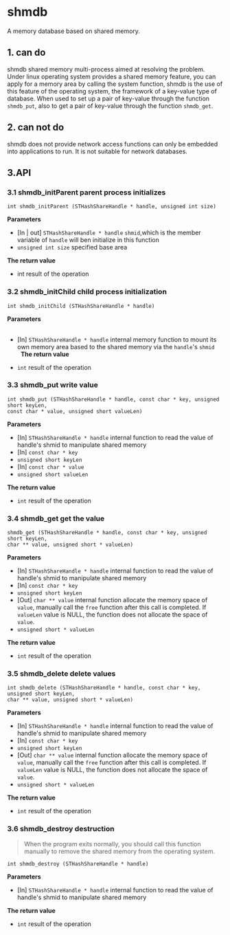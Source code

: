 # shmdb 
A memory database based on  shared memory.

## 1. can do 
shmdb shared memory multi-process aimed at resolving the problem. Under linux operating system provides a shared memory feature, you can apply for a memory area by calling the system function, shmdb is the use of this feature of the operating system, the framework of a key-value type of database. When used to set up a pair of key-value through the function `shmdb_put`, also to get a pair of key-value through the function `shmdb_get`. 

## 2. can not do 
shmdb does not provide network access functions can only be embedded into applications to run. It is not suitable for network databases. 

## 3.API 

### 3.1 shmdb_initParent parent process initializes 

	int shmdb_initParent (STHashShareHandle * handle, unsigned int size) 

 **Parameters**  

- [In | out] `STHashShareHandle * handle`	`shmid`,which is the   member variable of `handle` will ben initialize in this function  
- `unsigned int size` specified base area 

 **The return value** 

- int result of the operation 

### 3.2 shmdb_initChild child process initialization 

	int shmdb_initChild (STHashShareHandle * handle) 
 **Parameters**  
   
- [In] `STHashShareHandle * handle` internal memory function to mount its own memory area based to the shared memory via the `handle`'s `shmid`    
 
 **The return value** 

- `int` result of the operation 

### 3.3 shmdb_put write value 

	int shmdb_put (STHashShareHandle * handle, const char * key, unsigned short keyLen, 
	const char * value, unsigned short valueLen) 

 **Parameters**   


- [In] `STHashShareHandle * handle` internal function to read the value of handle's shmid to manipulate shared memory     
- [In] `const char * key`   
- `unsigned short keyLen`  
- [In] `const char * value`  
- `unsigned short valueLen`  


 **The return value**  

- `int` result of the operation 

### 3.4 shmdb_get get the value 

	shmdb_get (STHashShareHandle * handle, const char * key, unsigned short keyLen, 
	char ** value, unsigned short * valueLen) 

 **Parameters**   

- [In] `STHashShareHandle * handle` internal function to read the value of handle's shmid to manipulate shared memory   
- [In] `const char * key`   
- `unsigned short keyLen`   
- [Out] `char ** value` internal function allocate the memory space of `value`, manually call the `free` function after this call is completed. If `valueLen` value is NULL, the function does not allocate the space of  `value`.   
- `unsigned short * valueLen `

 **The return value**  

- `int` result of the operation 

### 3.5 shmdb_delete delete values 

	int shmdb_delete (STHashShareHandle * handle, const char * key, unsigned short keyLen, 
	char ** value, unsigned short * valueLen) 

 **Parameters**  

- [In] `STHashShareHandle * handle` internal function to read the value of handle's shmid to manipulate shared memory   
- [In] `const char * key`   
- `unsigned short keyLen`   
- [Out] `char ** value` internal function allocate the memory space of `value`, manually call the `free` function after this call is completed. If `valueLen` value is NULL, the function does not allocate the space of  `value`.   
- `unsigned short * valueLen` 

 **The return value**  

- `int` result of the operation 
### 3.6 shmdb_destroy destruction 
> When the program exits normally, you should call this function manually to remove the shared memory from the operating system. 

	int shmdb_destroy (STHashShareHandle * handle) 

 **Parameters**  

- [In] `STHashShareHandle * handle` internal function to read the value of handle's shmid to manipulate shared memory 


 **The return value** 

- `int` result of the operation